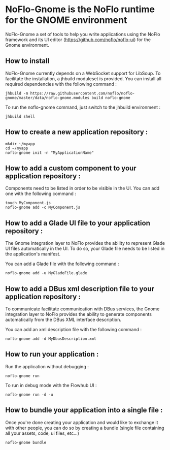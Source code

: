 # NoFlo-Gnome is the NoFlo runtime for the GNOME environment

NoFlo-Gnome a set of tools to help you write applications using the
NoFlo framework and its UI editor (https://github.com/noflo/noflo-ui)
for the Gnome environment.

## How to install

NoFlo-Gnome currently depends on a WebSocket support for LibSoup. To
facilitate the installation, a jhbuild moduleset is provided. You can
install all required dependencies with the following command :
```
jhbuild -m https://raw.githubusercontent.com/noflo/noflo-gnome/master/data/noflo-gnome.modules build noflo-gnome
```

To run the noflo-gnome command, just switch to the jhbuild environment :
```
jhbuild shell
```

## How to create a new application repository :

```
mkdir ~/myapp
cd ~/myapp
noflo-gnome init -n "MyApplicationName"
```

## How to add a custom component to your application repository :

Components need to be listed in order to be visible in the UI.
You can add one with the following command :
```
touch MyComponent.js
noflo-gnome add -c MyComponent.js
```

## How to add a Glade UI file to your application repository :

The Gnome integration layer to NoFlo provides the ability to represent
Glade UI files automatically in the UI. To do so, your Glade file
needs to be listed in the application's manifest.

You can add a Glade file with the following command :
```
noflo-gnome add -u MyGladeFile.glade
```

## How to add a DBus xml description file to your application repository :

To communicate facilitate communication with DBus services, the Gnome
integration layer to NoFlo provides the ability to generate components
automatically from the DBus XML interface description.

You can add an xml description file with the following command :
```
noflo-gnome add -d MyDbusDescription.xml
```

## How to run your application :

Run the application without debugging :
```
noflo-gnome run
```

To run in debug mode with the Flowhub UI :
```
noflo-gnome run -d -u
```

## How to bundle your application into a single file :

Once you're done creating your application and would like to exchange
it with other people, you can do so by creating a bundle (single file
containing all your assets, code, ui files, etc...)

```
noflo-gnome bundle
```
